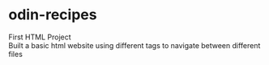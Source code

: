 # odin-recipes
First HTML Project<br>
Built a basic html website using different tags to navigate between different files
